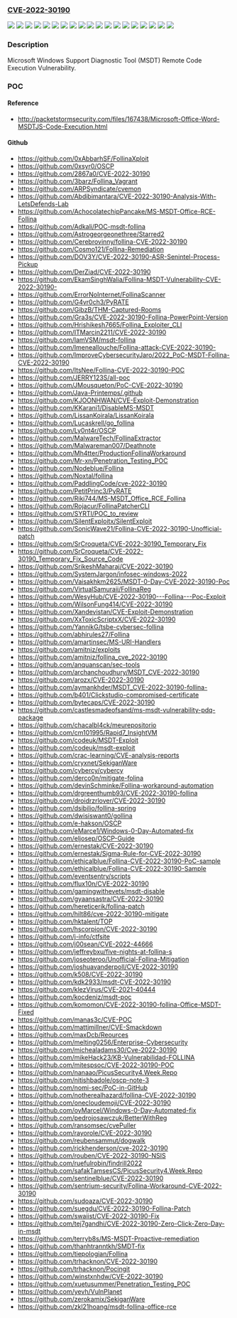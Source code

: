 ### [CVE-2022-30190](https://cve.mitre.org/cgi-bin/cvename.cgi?name=CVE-2022-30190)
![](https://img.shields.io/static/v1?label=Product&message=Windows%2010%20Version%2020H2%20for%2032-bit%20Systems&color=blue)
![](https://img.shields.io/static/v1?label=Product&message=Windows%2010%20Version%2020H2%20for%20ARM64-based%20Systems&color=blue)
![](https://img.shields.io/static/v1?label=Product&message=Windows%2010%20Version%2020H2%20for%20x64-based%20Systems&color=blue)
![](https://img.shields.io/static/v1?label=Product&message=Windows%2010%20Version%2021H1%20for%2032-bit%20Systems&color=blue)
![](https://img.shields.io/static/v1?label=Product&message=Windows%2010%20Version%2021H1%20for%20ARM64-based%20Systems&color=blue)
![](https://img.shields.io/static/v1?label=Product&message=Windows%2010%20Version%2021H1%20for%20x64-based%20Systems&color=blue)
![](https://img.shields.io/static/v1?label=Product&message=Windows%2010%20Version%2021H2%20for%2032-bit%20Systems&color=blue)
![](https://img.shields.io/static/v1?label=Product&message=Windows%2010%20Version%2021H2%20for%20ARM64-based%20Systems&color=blue)
![](https://img.shields.io/static/v1?label=Product&message=Windows%2010%20Version%2021H2%20for%20x64-based%20Systems&color=blue)
![](https://img.shields.io/static/v1?label=Product&message=Windows%2011%20for%20ARM64-based%20Systems&color=blue)
![](https://img.shields.io/static/v1?label=Product&message=Windows%2011%20for%20x64-based%20Systems&color=blue)
![](https://img.shields.io/static/v1?label=Product&message=Windows%20Server%202022%20(Server%20Core%20installation)&color=blue)
![](https://img.shields.io/static/v1?label=Product&message=Windows%20Server%202022%20Azure%20Edition%20Core%20Hotpatch&color=blue)
![](https://img.shields.io/static/v1?label=Product&message=Windows%20Server%202022&color=blue)
![](https://img.shields.io/static/v1?label=Product&message=Windows%20Server%2C%20version%2020H2%20(Server%20Core%20Installation)&color=blue)
![](https://img.shields.io/static/v1?label=Product&message=Windows%20Server&color=blue)
![](https://img.shields.io/static/v1?label=Product&message=Windows&color=blue)
![](https://img.shields.io/static/v1?label=Version&message=n%2Fa&color=blue)
![](https://img.shields.io/static/v1?label=Vulnerability&message=Remote%20Code%20Execution&color=brighgreen)

### Description

Microsoft Windows Support Diagnostic Tool (MSDT) Remote Code Execution Vulnerability.

### POC

#### Reference
- http://packetstormsecurity.com/files/167438/Microsoft-Office-Word-MSDTJS-Code-Execution.html

#### Github
- https://github.com/0xAbbarhSF/FollinaXploit
- https://github.com/0xsyr0/OSCP
- https://github.com/2867a0/CVE-2022-30190
- https://github.com/3barz/Follina_Vagrant
- https://github.com/ARPSyndicate/cvemon
- https://github.com/Abdibimantara/CVE-2022-30190-Analysis-With-LetsDefends-Lab
- https://github.com/AchocolatechipPancake/MS-MSDT-Office-RCE-Follina
- https://github.com/Adkali/POC-msdt-follina
- https://github.com/Astrogeorgeonethree/Starred2
- https://github.com/Cerebrovinny/follina-CVE-2022-30190
- https://github.com/Cosmo121/Follina-Remediation
- https://github.com/DOV3Y/CVE-2022-30190-ASR-Senintel-Process-Pickup
- https://github.com/DerZiad/CVE-2022-30190
- https://github.com/EkamSinghWalia/Follina-MSDT-Vulnerability-CVE-2022-30190-
- https://github.com/ErrorNoInternet/FollinaScanner
- https://github.com/G4vr0ch3/PyRATE
- https://github.com/GibzB/THM-Captured-Rooms
- https://github.com/Gra3s/CVE-2022-30190-Follina-PowerPoint-Version
- https://github.com/Hrishikesh7665/Follina_Exploiter_CLI
- https://github.com/ITMarcin2211/CVE-2022-30190
- https://github.com/IamVSM/msdt-follina
- https://github.com/Imeneallouche/Follina-attack-CVE-2022-30190-
- https://github.com/ImproveCybersecurityJaro/2022_PoC-MSDT-Follina-CVE-2022-30190
- https://github.com/ItsNee/Follina-CVE-2022-30190-POC
- https://github.com/JERRY123S/all-poc
- https://github.com/JMousqueton/PoC-CVE-2022-30190
- https://github.com/Java-Printemps/.github
- https://github.com/KJOONHWAN/CVE-Exploit-Demonstration
- https://github.com/KKarani1/DisableMS-MSDT
- https://github.com/LissanKoirala/LissanKoirala
- https://github.com/Lucaskrell/go_follina
- https://github.com/Ly0nt4r/OSCP
- https://github.com/MalwareTech/FollinaExtractor
- https://github.com/Malwareman007/Deathnote
- https://github.com/Mh4tter/ProductionFollinaWorkaround
- https://github.com/Mr-xn/Penetration_Testing_POC
- https://github.com/Nodeblue/Follina
- https://github.com/Noxtal/follina
- https://github.com/PaddlingCode/cve-2022-30190
- https://github.com/PetitPrinc3/PyRATE
- https://github.com/Riki744/MS-MSDT_Office_RCE_Follina
- https://github.com/Rojacur/FollinaPatcherCLI
- https://github.com/SYRTI/POC_to_review
- https://github.com/SilentExploitx/SilentExploit
- https://github.com/SonicWave21/Follina-CVE-2022-30190-Unofficial-patch
- https://github.com/SrCroqueta/CVE-2022-30190_Temporary_Fix
- https://github.com/SrCroqueta/CVE-2022-30190_Temporary_Fix_Source_Code
- https://github.com/SrikeshMaharaj/CVE-2022-30190
- https://github.com/SystemJargon/infosec-windows-2022
- https://github.com/Vaisakhkm2625/MSDT-0-Day-CVE-2022-30190-Poc
- https://github.com/VirtualSamuraii/FollinaReg
- https://github.com/WesyHub/CVE-2022-30190---Follina---Poc-Exploit
- https://github.com/WilsonFung414/CVE-2022-30190
- https://github.com/Xandevistan/CVE-Exploit-Demonstration
- https://github.com/XxToxicScriptxX/CVE-2022-30190
- https://github.com/YannikG/tsbe-cybersec-follina
- https://github.com/abhirules27/Follina
- https://github.com/amartinsec/MS-URI-Handlers
- https://github.com/amitniz/exploits
- https://github.com/amitniz/follina_cve_2022-30190
- https://github.com/anquanscan/sec-tools
- https://github.com/archanchoudhury/MSDT_CVE-2022-30190
- https://github.com/arozx/CVE-2022-30190
- https://github.com/aymankhder/MSDT_CVE-2022-30190-follina-
- https://github.com/b401/Clickstudio-compromised-certificate
- https://github.com/bytecaps/CVE-2022-30190
- https://github.com/castlesmadeofsand/ms-msdt-vulnerability-pdq-package
- https://github.com/chacalbl4ck/meurepositorio
- https://github.com/cm101995/Rapid7_InsightVM
- https://github.com/codeuk/MSDT-Exploit
- https://github.com/codeuk/msdt-exploit
- https://github.com/crac-learning/CVE-analysis-reports
- https://github.com/cryxnet/SekiganWare
- https://github.com/cybercy/cybercy
- https://github.com/derco0n/mitigate-folina
- https://github.com/devinSchminke/Follina-workaround-automation
- https://github.com/drgreenthumb93/CVE-2022-30190-follina
- https://github.com/droidrzrlover/CVE-2022-30190
- https://github.com/dsibilio/follina-spring
- https://github.com/dwisiswant0/gollina
- https://github.com/e-hakson/OSCP
- https://github.com/eMarce1/Windows-0-Day-Automated-fix
- https://github.com/eljosep/OSCP-Guide
- https://github.com/ernestak/CVE-2022-30190
- https://github.com/ernestak/Sigma-Rule-for-CVE-2022-30190
- https://github.com/ethicalblue/Follina-CVE-2022-30190-PoC-sample
- https://github.com/ethicalblue/Follina-CVE-2022-30190-Sample
- https://github.com/eventsentry/scripts
- https://github.com/flux10n/CVE-2022-30190
- https://github.com/gamingwithevets/msdt-disable
- https://github.com/gyaansastra/CVE-2022-30190
- https://github.com/hereticerik/follina-patch
- https://github.com/hilt86/cve-2022-30190-mitigate
- https://github.com/hktalent/TOP
- https://github.com/hscorpion/CVE-2022-30190
- https://github.com/j-info/ctfsite
- https://github.com/j00sean/CVE-2022-44666
- https://github.com/jeffreybxu/five-nights-at-follina-s
- https://github.com/joseoteroo/Unofficial-Follina-Mitigation
- https://github.com/joshuavanderpoll/CVE-2022-30190
- https://github.com/k508/CVE-2022-30190
- https://github.com/kdk2933/msdt-CVE-2022-30190
- https://github.com/klezVirus/CVE-2021-40444
- https://github.com/kocdeniz/msdt-poc
- https://github.com/komomon/CVE-2022-30190-follina-Office-MSDT-Fixed
- https://github.com/manas3c/CVE-POC
- https://github.com/mattjmillner/CVE-Smackdown
- https://github.com/maxDcb/Reources
- https://github.com/melting0256/Enterprise-Cybersecurity
- https://github.com/michealadams30/Cve-2022-30190
- https://github.com/mikeHack23/KB-Vulnerabilidad-FOLLINA
- https://github.com/mitespsoc/CVE-2022-30190-POC
- https://github.com/nanaao/PicusSecurity4.Week.Repo
- https://github.com/nitishbadole/oscp-note-3
- https://github.com/nomi-sec/PoC-in-GitHub
- https://github.com/notherealhazard/follina-CVE-2022-30190
- https://github.com/onecloudemoji/CVE-2022-30190
- https://github.com/oyMarcel/Windows-0-Day-Automated-fix
- https://github.com/pedrojosawczuk/BetterWithReg
- https://github.com/ransomsec/cvePuller
- https://github.com/rayorole/CVE-2022-30190
- https://github.com/reubensammut/dogwalk
- https://github.com/rickhenderson/cve-2022-30190
- https://github.com/rouben/CVE-2022-30190-NSIS
- https://github.com/ruefulrobin/findrill2022
- https://github.com/safakTamsesCS/PicusSecurity4.Week.Repo
- https://github.com/sentinelblue/CVE-2022-30190
- https://github.com/sentrium-security/Follina-Workaround-CVE-2022-30190
- https://github.com/sudoaza/CVE-2022-30190
- https://github.com/suegdu/CVE-2022-30190-Follina-Patch
- https://github.com/swaiist/CVE-2022-30190-Fix
- https://github.com/tej7gandhi/CVE-2022-30190-Zero-Click-Zero-Day-in-msdt
- https://github.com/terryb8s/MS-MSDT-Proactive-remediation
- https://github.com/thanhtranntkh/SMDT-fix
- https://github.com/tiepologian/Follina
- https://github.com/trhacknon/CVE-2022-30190
- https://github.com/trhacknon/Pocingit
- https://github.com/winstxnhdw/CVE-2022-30190
- https://github.com/xuetusummer/Penetration_Testing_POC
- https://github.com/yevh/VulnPlanet
- https://github.com/zerokamix/SekiganWare
- https://github.com/zkl21hoang/msdt-follina-office-rce

